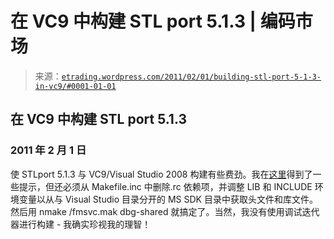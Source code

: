 <!--yml

分类：未分类

日期：2024 年 5 月 12 日 19:35:41

-->

# 在 VC9 中构建 STL port 5.1.3 | 编码市场

> 来源：[`etrading.wordpress.com/2011/02/01/building-stl-port-5-1-3-in-vc9/#0001-01-01`](https://etrading.wordpress.com/2011/02/01/building-stl-port-5-1-3-in-vc9/#0001-01-01)

## 在 VC9 中构建 STL port 5.1.3

### 2011 年 2 月 1 日

使 STLport 5.1.3 与 VC9/Visual Studio 2008 构建有些费劲。我在[这里](http://blog.narahome.com/entry/STLPORT-VS2008)得到了一些提示，但还必须从 Makefile.inc 中删除.rc 依赖项，并调整 LIB 和 INCLUDE 环境变量以从与 Visual Studio 目录分开的 MS SDK 目录中获取头文件和库文件。然后用 nmake /fmsvc.mak dbg-shared 就搞定了。当然，我没有使用调试迭代器进行构建 - 我确实珍视我的理智！
